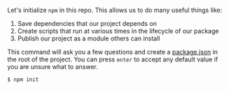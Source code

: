 Let's initialize `npm` in this repo.
This allows us to do many useful things like:

1. Save dependencies that our project depends on
1. Create scripts that run at various times in the lifecycle of our package
1. Publish our project as a module others can install

This command will ask you a few questions and create a [package.json][1] in the root of the project.
You can press `enter` to accept any default value if you are unsure what to answer. 

```shell
$ npm init
```

[1]: https://docs.npmjs.com/files/package.json
